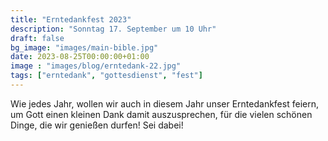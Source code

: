 ```yaml
---
title: "Erntedankfest 2023"
description: "Sonntag 17. September um 10 Uhr"
draft: false
bg_image: "images/main-bible.jpg"
date: 2023-08-25T00:00:00+01:00
image : "images/blog/erntedank-22.jpg"
tags: ["erntedank", "gottesdienst", "fest"]
---
```


Wie jedes Jahr, wollen wir auch in diesem Jahr unser Erntedankfest feiern, um Gott einen kleinen Dank damit auszusprechen, für die vielen schönen Dinge, die wir genießen durfen! Sei dabei!

